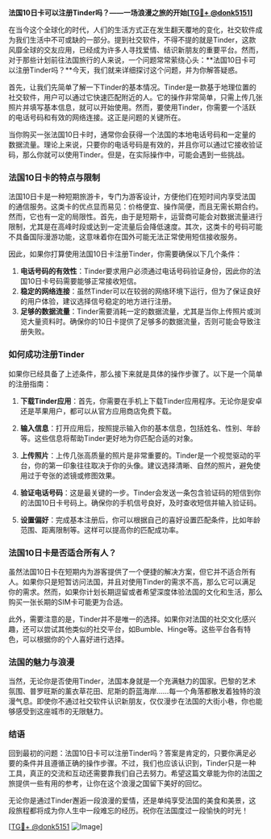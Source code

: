 **法国10日卡可以注册Tinder吗？——一场浪漫之旅的开始[[TG💪+ @donk5151](https://t.me/s/donk5151)]**

在当今这个全球化的时代，人们的生活方式正在发生翻天覆地的变化，社交软件成为我们生活中不可或缺的一部分。提到社交软件，不得不提的就是Tinder，这款风靡全球的交友应用，已经成为许多人寻找爱情、结识新朋友的重要平台。然而，对于那些计划前往法国旅行的人来说，一个问题常常萦绕心头：**法国10日卡可以注册Tinder吗？**今天，我们就来详细探讨这个问题，并为你解答疑惑。

首先，让我们先简单了解一下Tinder的基本情况。Tinder是一款基于地理位置的社交软件，用户可以通过它快速匹配附近的人。它的操作非常简单，只需上传几张照片并填写基本信息，就可以开始使用。然而，要使用Tinder，你需要一个活跃的电话号码和有效的网络连接。这正是问题的关键所在。

当你购买一张法国10日卡时，通常你会获得一个法国的本地电话号码和一定量的数据流量。理论上来说，只要你的电话号码是有效的，并且你可以通过它接收验证码，那么你就可以使用Tinder。但是，在实际操作中，可能会遇到一些挑战。

### **法国10日卡的特点与限制**

法国10日卡是一种短期旅游卡，专门为游客设计，方便他们在短时间内享受法国的通信服务。这类卡的优点显而易见：价格便宜、操作简便，而且无需长期合约。然而，它也有一定的局限性。首先，由于是短期卡，运营商可能会对数据流量进行限制，尤其是在高峰时段或达到一定流量后会降低速度。其次，这类卡的号码可能不具备国际漫游功能，这意味着你在国外可能无法正常使用短信接收服务。

因此，如果你打算使用法国10日卡注册Tinder，你需要确保以下几个条件：

1. **电话号码的有效性**：Tinder要求用户必须通过电话号码验证身份，因此你的法国10日卡号码需要能够正常接收短信。
2. **稳定的网络连接**：虽然Tinder可以在较弱的网络环境下运行，但为了保证良好的用户体验，建议选择信号稳定的地方进行注册。
3. **足够的数据流量**：Tinder需要消耗一定的数据流量，尤其是当你上传照片或浏览大量资料时。确保你的10日卡提供了足够多的数据流量，否则可能会导致注册失败。

### **如何成功注册Tinder**

如果你已经具备了上述条件，那么接下来就是具体的操作步骤了。以下是一个简单的注册指南：

1. **下载Tinder应用**：首先，你需要在手机上下载Tinder应用程序。无论你是安卓还是苹果用户，都可以从官方应用商店免费下载。
   
2. **输入信息**：打开应用后，按照提示输入你的基本信息，包括姓名、性别、年龄等。这些信息将帮助Tinder更好地为你匹配合适的对象。

3. **上传照片**：上传几张高质量的照片是非常重要的。Tinder是一个视觉驱动的平台，你的第一印象往往取决于你的头像。建议选择清晰、自然的照片，避免使用过于夸张的滤镜或修图效果。

4. **验证电话号码**：这是最关键的一步。Tinder会发送一条包含验证码的短信到你的法国10日卡号码上。确保你的手机信号良好，及时查收短信并输入验证码。

5. **设置偏好**：完成基本注册后，你可以根据自己的喜好设置匹配条件，比如年龄范围、距离限制等。这样可以提高你的匹配成功率。

### **法国10日卡是否适合所有人？**

虽然法国10日卡在短期内为游客提供了一个便捷的解决方案，但它并不适合所有人。如果你只是短暂访问法国，并且对使用Tinder的需求不高，那么它可以满足你的需求。然而，如果你计划长期逗留或者希望深度体验法国的文化和生活，那么购买一张长期的SIM卡可能更为合适。

此外，需要注意的是，Tinder并不是唯一的选择。如果你对法国的社交文化感兴趣，还可以尝试其他类似的社交平台，如Bumble、Hinge等。这些平台各有特色，可以根据你的个人喜好进行选择。

### **法国的魅力与浪漫**

当然，无论你是否使用Tinder，法国本身就是一个充满魅力的国家。巴黎的艺术氛围、普罗旺斯的薰衣草花田、尼斯的蔚蓝海岸……每一个角落都散发着独特的浪漫气息。即使你不通过社交软件认识新朋友，仅仅漫步在法国的大街小巷，你也能够感受到这座城市的无限魅力。

### **结语**

回到最初的问题：法国10日卡可以注册Tinder吗？答案是肯定的，只要你满足必要的条件并且遵循正确的操作步骤。不过，我们也应该认识到，Tinder只是一种工具，真正的交流和互动还需要靠我们自己去努力。希望这篇文章能为你的法国之旅提供一些有用的参考，让你在这个浪漫之国留下美好的回忆。

无论你是通过Tinder邂逅一段浪漫的爱情，还是单纯享受法国的美食和美景，这段旅程都将成为你人生中一段难忘的经历。祝你在法国度过一段愉快的时光！

[[TG💪+ @donk5151](https://t.me/s/donk5151) ![Image](https://i.postimg.cc/rwNCRYN7/Snipaste-2025-04-30-17-27-05.png)]